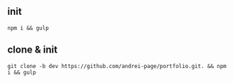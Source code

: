 ## init
```
npm i && gulp
```

## clone & init
```
git clone -b dev https://github.com/andrei-page/portfolio.git. && npm i && gulp
```